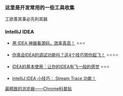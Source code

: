 ### 这里是开发常用的一些工具收集

  工欲善其事必先利其器

### IntelliJ IDEA

* [用 IDEA 神器看源码，效率真高！](https://mp.weixin.qq.com/s/OWdjFQxUxDqm403z3rm3SA) :star::star::star:
* [你真会IDEA的调试功能吗？这4个技巧带你起飞！](https://mp.weixin.qq.com/s/FpmrKc388yr5FZUnp6UQBg) :star::star::star::star:
* [IDEA的基本使用：让你的IDEA有飞一般的感觉]() :star::star::star:


* [IntelliJ IDEA 小技巧： Stream Trace 功能！](https://mp.weixin.qq.com/s/Vu9V-O3QgjhZvyZw88BAjw)


[最精致的浏览器——Chrome科普贴](https://monkeysayhi.github.io/2017/01/27/%E6%9C%80%E7%B2%BE%E8%87%B4%E7%9A%84%E6%B5%8F%E8%A7%88%E5%99%A8%E2%80%94%E2%80%94Chrome%E7%A7%91%E6%99%AE%E8%B4%B4/)
